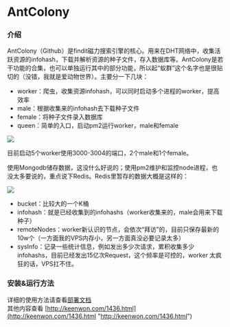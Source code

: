 # AntColony

### 介绍 
  
AntColony（Github）是findit磁力搜索引擎的核心。用来在DHT网络中，收集活跃资源的infohash，下载并解析资源的种子文件，存入数据库等。AntColony是若干功能的合集，也可以单独运行其中的部分功能，所以起“蚁群”这个名字也是很贴切的（没错，我就是爱动物世界）。主要分一下几块：  
- worker：爬虫，收集资源infohash，可以同时启动多个进程的worker，提高效率  
- male：根据收集来的infohash去下载种子文件
- female：将种子文件录入数据库
- queen：简单的入口，启动pm2运行worker，male和female

![](http://img.keenwon.com/2015/03/20150305144005_68120.png)


目前启动5个worker使用3000-3004的端口，2个male和1个female。  

使用Mongodb储存数据，这没什么好说的；使用pm2维护和监控node进程，也没太多要说的，重点说下Redis。Redis里暂存的数据大概是这样的：  

![](http://img.keenwon.com/2015/03/20150305144626_49722.png)
  
- bucket：比较大的一个K桶  
- infohash：就是已经收集到的infohashs（worker收集来的，male会用来下载种子）  
- remoteNodes：worker新认识的节点，会依次“拜访”的，目前只保存最新的10w个（一方面我的VPS内存小，另一方面真没必要记录太多）  
- sysInfo：记录一些统计信息，例如发出多少次请求，累积收集多少infohashs，目前已经发出15亿次Request，这个频率是可控的，worker 太疯狂的话，VPS扛不住。  
  
### 安装&运行方法
  
详细的使用方法请查看[部署文档](https://github.com/keenwon/antcolony/blob/master/doc/%E9%83%A8%E7%BD%B2%E6%96%87%E6%A1%A3.md)  
其他内容查看 [http://keenwon.com/1436.html](http://keenwon.com/1436.html "http://keenwon.com/1436.html")  
